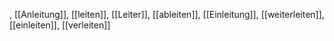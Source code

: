 , [[Anleitung]], [[leiten]], [[Leiter]], [[ableiten]], [[Einleitung]], [[weiterleiten]], [[einleiten]], [[verleiten]]